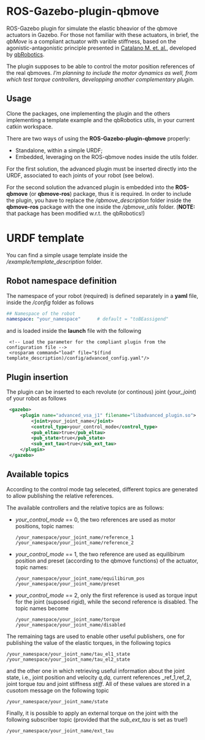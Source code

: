 # ROS-Gazebo-plugin-qbmove
ROS-Gazebo plugin for simulate the elastic bheavior of the qbmove actuators in Gazebo. 
For those not familiar with these actuators, in brief, the *qbMove* is a compliant actuator with varible stiffness, based on the agonistic-antagonistic principle presented in [Catalano M. et. al.](https://ieeexplore.ieee.org/stamp/stamp.jsp?arnumber=5980457), developed by [qbRobotics](https://qbrobotics.com/).

The plugin supposes to be able to control the motor position references of the real qbmoves. 
_I'm planning to include the motor dynamics as well, from which test torque controllers, developping another complementary plugin._

## Usage 
Clone the packages, one implementing the plugin and the others implementing a template example and the qbRobotics utils, in your current catkin workspace.

There are two ways of using the **ROS-Gazebo-plugin-qbmove** properly:
- Standalone, within a simple URDF;
- Embedded, leveraging on the ROS-qbmove nodes inside the utils folder.

For the first solution, the advanced plugin must be inserted directly into the URDF, associated to each joints of your robot (see below).

For the second solution the advanced plugin is embedded into the **ROS-qbmove** (or **qbmove-ros**) package, thus it is required. 
In order to include the plugin, you have to replace the _/qbmove_description_ folder inside the **qbmove-ros** package with the one inside the _/qbmove_utils_ folder. (**NOTE:** that package has been modified w.r.t. the qbRobotics!)

# URDF template 
You can find a simple usage template inside the _/example/template_description_ folder. 

## Robot namespace definition
The namespace of your robot (required) is defined separately in a **yaml** file, inside the _/config_ folder as follows
   ```yaml
   ## Namespace of the robot
   namespace: "your_namespace"      # default = "toBEassigend"
   ```
and is loaded inside the **launch** file with the following
   ```
  	<!-- Load the parameter for the compliant plugin from the configuration file -->
  	<rosparam command="load" file="$(find template_description)/config/advanced_config.yaml"/>
   ```

## Plugin insertion 
The plugin can be inserted to each revolute (or continous) joint (_your_joint_) of your robot as follows
   ```xml
    <gazebo>
        <plugin name="advanced_vsa_j1" filename="libadvanced_plugin.so">
            <joint>your_joint_name</joint>
            <control_type>your_control_mode</control_type>
            <pub_eltau>true</pub_eltau>
            <pub_state>true</pub_state>
            <sub_ext_tau>true</sub_ext_tau>
        </plugin>
    </gazebo>
  ```
## Available topics
According to the control mode tag seleceted, different topics are generated to allow publishing the relative references.

The available controllers and the relative topics are as follows:
- _your_control_mode_ == 0, the two references are used as motor positions, topic names:
   ```
   /your_namespace/your_joint_name/reference_1
   /your_namespace/your_joint_name/reference_2
   ```
- _your_control_mode_ == 1, the two reference are used as equilibirum position and preset (according to the qbmove functions) of the actuator, topic names:
   ```
   /your_namespace/your_joint_name/equilibirum_pos
   /your_namespace/your_joint_name/preset
   ```
- _your_control_mode_ == 2, only the first reference is used as torque input for the joint (suposed rigid), while the second reference is disabled. The topic names become
   ```
   /your_namespace/your_joint_name/torque
   /your_namespace/your_joint_name/disabled
   ```

The remaining tags are used to enable other useful publishers, one for publishing the value of the elastic torques, in the following topics
   ```
   /your_namespace/your_joint_name/tau_el1_state
   /your_namespace/your_joint_name/tau_el2_state
   ```
and the other one in which retrieving useful information about the joint state, i.e., joint position and velocity _q,dq_, current references _ref_1,ref_2, joint torque _tau_ and joint stiffness _stiff_. All of these values are stored in a cusotom message on the following topic
   ```
   /your_namespace/your_joint_name/state
   ```
Finally, it is possible to apply an external torque on the joint with the following subscriber topic (provided that the _sub_ext_tau_ is set as true!)
   ```
   /your_namespace/your_joint_name/ext_tau
   ```

